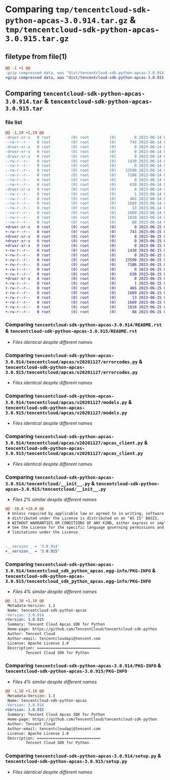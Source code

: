 # Comparing `tmp/tencentcloud-sdk-python-apcas-3.0.914.tar.gz` & `tmp/tencentcloud-sdk-python-apcas-3.0.915.tar.gz`

## filetype from file(1)

```diff
@@ -1 +1 @@
-gzip compressed data, was "dist/tencentcloud-sdk-python-apcas-3.0.914.tar", last modified: Wed Jun 14 00:18:03 2023, max compression
+gzip compressed data, was "dist/tencentcloud-sdk-python-apcas-3.0.915.tar", last modified: Thu Jun 15 00:17:23 2023, max compression
```

## Comparing `tencentcloud-sdk-python-apcas-3.0.914.tar` & `tencentcloud-sdk-python-apcas-3.0.915.tar`

### file list

```diff
@@ -1,19 +1,19 @@
-drwxr-xr-x   0 root         (0) root         (0)        0 2023-06-14 00:18:03.000000 tencentcloud-sdk-python-apcas-3.0.914/
--rw-r--r--   0 root         (0) root         (0)      743 2023-06-14 00:18:03.000000 tencentcloud-sdk-python-apcas-3.0.914/README.rst
-drwxr-xr-x   0 root         (0) root         (0)        0 2023-06-14 00:18:03.000000 tencentcloud-sdk-python-apcas-3.0.914/tencentcloud/
-drwxr-xr-x   0 root         (0) root         (0)        0 2023-06-14 00:18:03.000000 tencentcloud-sdk-python-apcas-3.0.914/tencentcloud/apcas/
-drwxr-xr-x   0 root         (0) root         (0)        0 2023-06-14 00:18:03.000000 tencentcloud-sdk-python-apcas-3.0.914/tencentcloud/apcas/v20201127/
--rw-r--r--   0 root         (0) root         (0)     1430 2023-06-14 00:18:03.000000 tencentcloud-sdk-python-apcas-3.0.914/tencentcloud/apcas/v20201127/errorcodes.py
--rw-r--r--   0 root         (0) root         (0)        0 2023-06-14 00:18:03.000000 tencentcloud-sdk-python-apcas-3.0.914/tencentcloud/apcas/v20201127/__init__.py
--rw-r--r--   0 root         (0) root         (0)    23599 2023-06-14 00:18:03.000000 tencentcloud-sdk-python-apcas-3.0.914/tencentcloud/apcas/v20201127/models.py
--rw-r--r--   0 root         (0) root         (0)     7186 2023-06-14 00:18:03.000000 tencentcloud-sdk-python-apcas-3.0.914/tencentcloud/apcas/v20201127/apcas_client.py
--rw-r--r--   0 root         (0) root         (0)        0 2023-06-14 00:18:03.000000 tencentcloud-sdk-python-apcas-3.0.914/tencentcloud/apcas/__init__.py
--rw-r--r--   0 root         (0) root         (0)      630 2023-06-14 00:18:03.000000 tencentcloud-sdk-python-apcas-3.0.914/tencentcloud/__init__.py
-drwxr-xr-x   0 root         (0) root         (0)        0 2023-06-14 00:18:03.000000 tencentcloud-sdk-python-apcas-3.0.914/tencentcloud_sdk_python_apcas.egg-info/
--rw-r--r--   0 root         (0) root         (0)        1 2023-06-14 00:18:03.000000 tencentcloud-sdk-python-apcas-3.0.914/tencentcloud_sdk_python_apcas.egg-info/dependency_links.txt
--rw-r--r--   0 root         (0) root         (0)      465 2023-06-14 00:18:03.000000 tencentcloud-sdk-python-apcas-3.0.914/tencentcloud_sdk_python_apcas.egg-info/SOURCES.txt
--rw-r--r--   0 root         (0) root         (0)     1669 2023-06-14 00:18:03.000000 tencentcloud-sdk-python-apcas-3.0.914/tencentcloud_sdk_python_apcas.egg-info/PKG-INFO
--rw-r--r--   0 root         (0) root         (0)       13 2023-06-14 00:18:03.000000 tencentcloud-sdk-python-apcas-3.0.914/tencentcloud_sdk_python_apcas.egg-info/top_level.txt
--rw-r--r--   0 root         (0) root         (0)     1669 2023-06-14 00:18:03.000000 tencentcloud-sdk-python-apcas-3.0.914/PKG-INFO
--rw-r--r--   0 root         (0) root         (0)     1010 2023-06-14 00:18:03.000000 tencentcloud-sdk-python-apcas-3.0.914/setup.py
--rw-r--r--   0 root         (0) root         (0)       88 2023-06-14 00:18:03.000000 tencentcloud-sdk-python-apcas-3.0.914/setup.cfg
+drwxr-xr-x   0 root         (0) root         (0)        0 2023-06-15 00:17:23.000000 tencentcloud-sdk-python-apcas-3.0.915/
+-rw-r--r--   0 root         (0) root         (0)      743 2023-06-15 00:17:22.000000 tencentcloud-sdk-python-apcas-3.0.915/README.rst
+drwxr-xr-x   0 root         (0) root         (0)        0 2023-06-15 00:17:23.000000 tencentcloud-sdk-python-apcas-3.0.915/tencentcloud/
+drwxr-xr-x   0 root         (0) root         (0)        0 2023-06-15 00:17:23.000000 tencentcloud-sdk-python-apcas-3.0.915/tencentcloud/apcas/
+drwxr-xr-x   0 root         (0) root         (0)        0 2023-06-15 00:17:23.000000 tencentcloud-sdk-python-apcas-3.0.915/tencentcloud/apcas/v20201127/
+-rw-r--r--   0 root         (0) root         (0)     1430 2023-06-15 00:17:22.000000 tencentcloud-sdk-python-apcas-3.0.915/tencentcloud/apcas/v20201127/errorcodes.py
+-rw-r--r--   0 root         (0) root         (0)        0 2023-06-15 00:17:22.000000 tencentcloud-sdk-python-apcas-3.0.915/tencentcloud/apcas/v20201127/__init__.py
+-rw-r--r--   0 root         (0) root         (0)    23599 2023-06-15 00:17:22.000000 tencentcloud-sdk-python-apcas-3.0.915/tencentcloud/apcas/v20201127/models.py
+-rw-r--r--   0 root         (0) root         (0)     7186 2023-06-15 00:17:22.000000 tencentcloud-sdk-python-apcas-3.0.915/tencentcloud/apcas/v20201127/apcas_client.py
+-rw-r--r--   0 root         (0) root         (0)        0 2023-06-15 00:17:22.000000 tencentcloud-sdk-python-apcas-3.0.915/tencentcloud/apcas/__init__.py
+-rw-r--r--   0 root         (0) root         (0)      630 2023-06-15 00:17:22.000000 tencentcloud-sdk-python-apcas-3.0.915/tencentcloud/__init__.py
+drwxr-xr-x   0 root         (0) root         (0)        0 2023-06-15 00:17:23.000000 tencentcloud-sdk-python-apcas-3.0.915/tencentcloud_sdk_python_apcas.egg-info/
+-rw-r--r--   0 root         (0) root         (0)        1 2023-06-15 00:17:23.000000 tencentcloud-sdk-python-apcas-3.0.915/tencentcloud_sdk_python_apcas.egg-info/dependency_links.txt
+-rw-r--r--   0 root         (0) root         (0)      465 2023-06-15 00:17:23.000000 tencentcloud-sdk-python-apcas-3.0.915/tencentcloud_sdk_python_apcas.egg-info/SOURCES.txt
+-rw-r--r--   0 root         (0) root         (0)     1669 2023-06-15 00:17:23.000000 tencentcloud-sdk-python-apcas-3.0.915/tencentcloud_sdk_python_apcas.egg-info/PKG-INFO
+-rw-r--r--   0 root         (0) root         (0)       13 2023-06-15 00:17:23.000000 tencentcloud-sdk-python-apcas-3.0.915/tencentcloud_sdk_python_apcas.egg-info/top_level.txt
+-rw-r--r--   0 root         (0) root         (0)     1669 2023-06-15 00:17:23.000000 tencentcloud-sdk-python-apcas-3.0.915/PKG-INFO
+-rw-r--r--   0 root         (0) root         (0)     1010 2023-06-15 00:17:22.000000 tencentcloud-sdk-python-apcas-3.0.915/setup.py
+-rw-r--r--   0 root         (0) root         (0)       88 2023-06-15 00:17:23.000000 tencentcloud-sdk-python-apcas-3.0.915/setup.cfg
```

### Comparing `tencentcloud-sdk-python-apcas-3.0.914/README.rst` & `tencentcloud-sdk-python-apcas-3.0.915/README.rst`

 * *Files identical despite different names*

### Comparing `tencentcloud-sdk-python-apcas-3.0.914/tencentcloud/apcas/v20201127/errorcodes.py` & `tencentcloud-sdk-python-apcas-3.0.915/tencentcloud/apcas/v20201127/errorcodes.py`

 * *Files identical despite different names*

### Comparing `tencentcloud-sdk-python-apcas-3.0.914/tencentcloud/apcas/v20201127/models.py` & `tencentcloud-sdk-python-apcas-3.0.915/tencentcloud/apcas/v20201127/models.py`

 * *Files identical despite different names*

### Comparing `tencentcloud-sdk-python-apcas-3.0.914/tencentcloud/apcas/v20201127/apcas_client.py` & `tencentcloud-sdk-python-apcas-3.0.915/tencentcloud/apcas/v20201127/apcas_client.py`

 * *Files identical despite different names*

### Comparing `tencentcloud-sdk-python-apcas-3.0.914/tencentcloud/__init__.py` & `tencentcloud-sdk-python-apcas-3.0.915/tencentcloud/__init__.py`

 * *Files 2% similar despite different names*

```diff
@@ -10,8 +10,8 @@
 # Unless required by applicable law or agreed to in writing, software
 # distributed under the License is distributed on an "AS IS" BASIS,
 # WITHOUT WARRANTIES OR CONDITIONS OF ANY KIND, either express or implied.
 # See the License for the specific language governing permissions and
 # limitations under the License.
 
 
-__version__ = '3.0.914'
+__version__ = '3.0.915'
```

### Comparing `tencentcloud-sdk-python-apcas-3.0.914/tencentcloud_sdk_python_apcas.egg-info/PKG-INFO` & `tencentcloud-sdk-python-apcas-3.0.915/tencentcloud_sdk_python_apcas.egg-info/PKG-INFO`

 * *Files 4% similar despite different names*

```diff
@@ -1,10 +1,10 @@
 Metadata-Version: 1.1
 Name: tencentcloud-sdk-python-apcas
-Version: 3.0.914
+Version: 3.0.915
 Summary: Tencent Cloud Apcas SDK for Python
 Home-page: https://github.com/TencentCloud/tencentcloud-sdk-python
 Author: Tencent Cloud
 Author-email: tencentcloudapi@tencent.com
 License: Apache License 2.0
 Description: ============================
         Tencent Cloud SDK for Python
```

### Comparing `tencentcloud-sdk-python-apcas-3.0.914/PKG-INFO` & `tencentcloud-sdk-python-apcas-3.0.915/PKG-INFO`

 * *Files 4% similar despite different names*

```diff
@@ -1,10 +1,10 @@
 Metadata-Version: 1.1
 Name: tencentcloud-sdk-python-apcas
-Version: 3.0.914
+Version: 3.0.915
 Summary: Tencent Cloud Apcas SDK for Python
 Home-page: https://github.com/TencentCloud/tencentcloud-sdk-python
 Author: Tencent Cloud
 Author-email: tencentcloudapi@tencent.com
 License: Apache License 2.0
 Description: ============================
         Tencent Cloud SDK for Python
```

### Comparing `tencentcloud-sdk-python-apcas-3.0.914/setup.py` & `tencentcloud-sdk-python-apcas-3.0.915/setup.py`

 * *Files identical despite different names*

